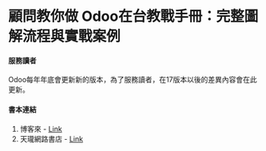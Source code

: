 # 顧問教你做 Odoo在台教戰手冊：完整圖解流程與實戰案例
#### 服務讀者
Odoo每年年底會更新新的版本，為了服務讀者，在17版本以後的差異內容會在此更新。

#### 書本連結
1. 博客來 - [Link](https://www.books.com.tw/products/0010996092?loc=M_0009_002)
2. 天瓏網路書店 - [Link](https://www.tenlong.com.tw/products/9786263339200?list_name=i-r-zh_tw)

